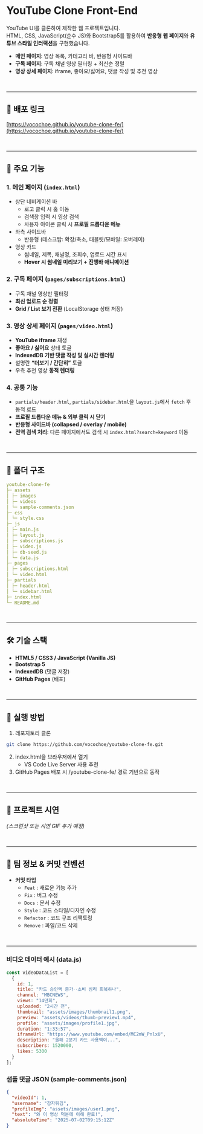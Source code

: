 # YouTube Clone Front-End

YouTube UI를 클론하여 제작한 웹 프로젝트입니다.  
HTML, CSS, JavaScript(순수 JS)와 Bootstrap5를 활용하여 **반응형 웹 페이지**와 **유튜브 스타일 인터랙션**을 구현했습니다.

- **메인 페이지**: 영상 목록, 카테고리 바, 반응형 사이드바
- **구독 페이지**: 구독 채널 영상 필터링 + 최신순 정렬
- **영상 상세 페이지**: iframe, 좋아요/싫어요, 댓글 작성 및 추천 영상
<br/>  

---


## 🔗 배포 링크

[https://vocochoe.github.io/youtube-clone-fe/](https://vocochoe.github.io/youtube-clone-fe/)

<br/>  

---

## 📌 주요 기능

### 1. 메인 페이지 (`index.html`)
- 상단 네비게이션 바
    - 로고 클릭 시 홈 이동
    - 검색창 입력 시 영상 검색
    - 사용자 아이콘 클릭 시 **프로필 드롭다운 메뉴**
- 좌측 사이드바
    - 반응형 (데스크탑: 확장/축소, 태블릿/모바일: 오버레이)
- 영상 카드
    - 썸네일, 제목, 채널명, 조회수, 업로드 시간 표시
    - **Hover 시 썸네일 미리보기 + 진행바 애니메이션**

### 2. 구독 페이지 (`pages/subscriptions.html`)
- 구독 채널 영상만 필터링
- **최신 업로드 순 정렬**
- **Grid / List 보기 전환** (LocalStorage 상태 저장)

### 3. 영상 상세 페이지 (`pages/video.html`)
- **YouTube iframe** 재생
- **좋아요 / 싫어요** 상태 토글
- **IndexedDB 기반 댓글 작성 및 실시간 렌더링**
- 설명란 **“더보기 / 간단히”** 토글
- 우측 추천 영상 **동적 렌더링**

### 4. 공통 기능
- `partials/header.html`, `partials/sidebar.html`을 `layout.js`에서 `fetch` 후 동적 로드
- **프로필 드롭다운 메뉴 & 외부 클릭 시 닫기**
- **반응형 사이드바 (collapsed / overlay / mobile)**
- **전역 검색 처리**: 다른 페이지에서도 검색 시 `index.html?search=keyword` 이동

<br/>  

---

## 📂 폴더 구조

``` yaml
youtube-clone-fe
├─ assets
│ ├─ images
│ ├─ videos
│ └─ sample-comments.json
├─ css
│ └─ style.css
├─ js
│ ├─ main.js
│ ├─ layout.js
│ ├─ subscriptions.js
│ ├─ video.js
│ ├─ db-seed.js
│ └─ data.js
├─ pages
│ ├─ subscriptions.html
│ └─ video.html
├─ partials
│ ├─ header.html
│ └─ sidebar.html
├─ index.html
└─ README.md
```

<br/>  

---

## 🛠 기술 스택

- **HTML5 / CSS3 / JavaScript (Vanilla JS)**
- **Bootstrap 5**
- **IndexedDB** (댓글 저장)
- **GitHub Pages** (배포)

<br/>  

---

## 🚀 실행 방법

1. 레포지토리 클론
```bash
git clone https://github.com/vocochoe/youtube-clone-fe.git
```
2. index.html을 브라우저에서 열기
   - VS Code Live Server 사용 추천 
3. GitHub Pages 배포 시 /youtube-clone-fe/ 경로 기반으로 동작

<br/>  

---

## 📸 프로젝트 시연

*(스크린샷 또는 시연 GIF 추가 예정)*

<br/>  

---

## 👥 팀 정보 & 커밋 컨벤션

- **커밋 타입**
  - `Feat` : 새로운 기능 추가
  - `Fix` : 버그 수정
  - `Docs` : 문서 수정
  - `Style` : 코드 스타일/디자인 수정
  - `Refactor` : 코드 구조 리팩토링
  - `Remove` : 파일/코드 삭제
 
<br/>  

---

### 비디오 데이터 예시 (data.js)
```js
const videoDataList = [
  {
    id: 1,
    title: "카드 승인액 증가‥소비 심리 회복하나",
    channel: "MBCNEWS",
    views: "14만회",
    uploaded: "2시간 전",
    thumbnail: "assets/images/thumbnail1.png",
    preview: "assets/videos/thumb-preview1.mp4",
    profile: "assets/images/profile1.jpg",
    duration: "1:33:57",
    iframeUrl: "https://www.youtube.com/embed/MC2mW_PnlxU",
    description: "올해 2분기 카드 사용액이...",
    subscribers: 1520000,
    likes: 5300
  }
];

```

### 샘플 댓글 JSON (sample-comments.json)
```json
{
  "videoId": 1,
  "username": "감자튀김",
  "profileImg": "assets/images/user1.png",
  "text": "와 이 영상 덕분에 이해 완료!",
  "absoluteTime": "2025-07-02T09:15:12Z"
}
```
